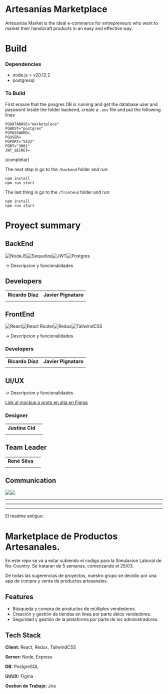 # Artesanías Marketplace

Artesanías Market is the ideal e-commerce for entrepreneurs who want to market their handicraft products in an easy and effective way.

# Build
### Dependencies

- node.js > v20.12.2
- postgresql

### To Build
First ensure that the posgres DB is running and get the database user and password
Inside the folder backend, create a `.env` file and put the following lines
```text
PGDATABASE="marketplace"
PGHOST="postgres"
PGPASSWORD=
PGUSER=
PGPORT="5432"
PORT="3001"
JWT_SECRET=
```

(completar)

The next step is go to the `/backend` folder and run:
```
npm install
npm run start
```

The last thing is go to the `/frontend` folder and run:
```
npm install
npm run start
```

# Proyect summary
## BackEnd
![NodeJS](https://img.shields.io/badge/node.js-6DA55F?style=for-the-badge&logo=node.js&logoColor=white)![Sequelize](https://img.shields.io/badge/Sequelize-52B0E7?style=for-the-badge&logo=Sequelize&logoColor=white)![JWT](https://img.shields.io/badge/JWT-black?style=for-the-badge&logo=JSON%20web%20tokens)![Postgres](https://img.shields.io/badge/postgres-%23316192.svg?style=for-the-badge&logo=postgresql&logoColor=white)

-> Descripcion y funcionalidades

## Developers

|                  |                      |
| :--------------: | :------------------: |
| **Ricardo Díaz** | **Javier Pignataro** |
|                  |                      |


## FrontEnd
![React](https://img.shields.io/badge/react-%2320232a.svg?style=for-the-badge&logo=react&logoColor=%2361DAFB)![React Router](https://img.shields.io/badge/React_Router-CA4245?style=for-the-badge&logo=react-router&logoColor=white)![Redux](https://img.shields.io/badge/redux-%23593d88.svg?style=for-the-badge&logo=redux&logoColor=white)![TailwindCSS](https://img.shields.io/badge/tailwindcss-%2338B2AC.svg?style=for-the-badge&logo=tailwind-css&logoColor=white)

-> Descripcion y funcionalidades

### Developers

|                  |                      |
| :--------------: | :------------------: |
| **Ricardo Díaz** | **Javier Pignataro** |
|                  |                      |




## UI/UX
-> Descripcion y funcionalidades


[Link al mockup o proto en alta en Figma](google.com)


### Designer

|                 |     |
| :-------------: | --- |
| **Justina Cid** |     |
|                 |     |

## Team Leader


|                |     |
| :------------: | --- |
| **René Silva** |     |
|                |     |

## Communication

![](https://img.shields.io/badge/Discord-5865F2?style=flat&logo=discord&logoColor=white)![](https://img.shields.io/badge/Slack-4A154B?style=flat&logo=slack&logoColor=white)

---


---


---

El readme antiguo:


# Marketplace de Productos Artesanales.

En este repo se va a estar subiendo el codigo para la Simulacion Laboral de No-Country. Se trataran de 5 semanas, comenzando el 25/03.

De todas las sugerencias de proyectos, nuestro grupo se decidio por una app de compra y venta de productos artesanales.




## Features

- Búsqueda y compra de productos de múltiples vendedores.
- Creación y gestión de tiendas en línea por parte delos vendedores.
- Seguridad y gestión de la plataforma por parte de los administradores.

## Tech Stack

**Client:** React, Redux, TailwindCSS

**Server:** Node, Express

**DB:** PostgreSQL

**UI/UX:** Figma

**Gestion de Trabajo:** Jira


